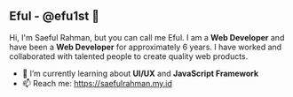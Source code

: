## Eful - @efu1st 👋

Hi, I'm Saeful Rahman, but you can call me Eful. I am a **Web Developer** and have been a **Web Developer** for approximately 6 years. I have worked and collaborated with talented people to create quality web products.

-   🌱 I’m currently learning about **UI/UX** and **JavaScript Framework**
-   📫 Reach me: <a href="https://saefulrahman.my.id">https://saefulrahman.my.id</a>


<!-- ## Connect with me
[<img align="left" alt="linked-in" src="https://img.shields.io/badge/linkedin-%230077B5.svg?&style=for-the-badge&logo=linkedin&logoColor=white" />](https://www.linkedin.com/in/saefulrahman-idn)
[<img align="left" alt="medium" src="https://img.shields.io/badge/medium-%2312100E.svg?&style=for-the-badge&logo=medium&logoColor=white" />](https://56faisal.medium.com/)
[<img align="left" alt="stack-overflow" src="https://img.shields.io/badge/stack%20overflow-FE7A16?logo=stack-overflow&logoColor=white&style=for-the-badge" />](https://stackoverflow.com/users/5379437/mohammad-faisal)
[<img align="left" alt="facebook" src="https://img.shields.io/badge/facebook-%231877F2.svg?&style=for-the-badge&logo=facebook&logoColor=white" />](https://www.facebook.com/efu1st/)
[<img align="left" alt="twitter" src="https://img.shields.io/badge/twitter-%231DA1F2.svg?&style=for-the-badge&logo=twitter&logoColor=white" />](https://twitter.com/efu1st)
<br>
<br>
## Expertise
<img align="left" alt="react" src="https://img.shields.io/badge/react%20-%2320232a.svg?&style=for-the-badge&logo=react&logoColor=%2361DAFB" />
<img align="left" alt="nodejs" src="https://img.shields.io/badge/node.js%20-%2343853D.svg?&style=for-the-badge&logo=node.js&logoColor=white" />
<img align="left" alt="aws" src="https://img.shields.io/badge/Amazon%20AWS-%23232F3E?logo=amazon-aws&logoColor=white&style=for-the-badge" />
<img align="left" alt="medium" src="https://img.shields.io/badge/postgres-%23316192.svg?&style=for-the-badge&logo=postgresql&logoColor=white" />
<img align="left" alt="android" src="https://img.shields.io/badge/Android-3DDC84?logo=android&logoColor=white&style=for-the-badge" />
<img align="left" alt="spring" src="https://img.shields.io/badge/spring%20-%236DB33F.svg?&style=for-the-badge&logo=spring&logoColor=white" />
<br>
<br> -->

<!--###<p align="center"><img class="center" alt="Saeful Rahman's Github Stats" src="https://github-readme-stats.vercel.app/api?username=saefulrahman&show_icons=true&include_all_commits=true&hide_border=true"/></p>
<p align="center"><img class="center" src="https://github-readme-streak-stats.herokuapp.com/?user=saefulrahman&" alt="saefulrahman" /></p>
 Hi there 👋

**saefulrahman/saefulrahman** is a ✨ _special_ ✨ repository because its `README.md` (this file) appears on your GitHub profile.

Here are some ideas to get you started:

-   🔭 I’m currently working on ...
-   🌱 I’m currently learning about UI/UX and JavaScript Framework
-   👯 I’m looking to collaborate on ...
-   🤔 I’m looking for help with ...
-   💬 Ask me about ...
-   📫 Reach me: <a href="https://saefulrahman.my.id">https://saefulrahman.my.id</a>
-   😄 Pronouns: ...
-   ⚡ Fun fact: ...
    -->
